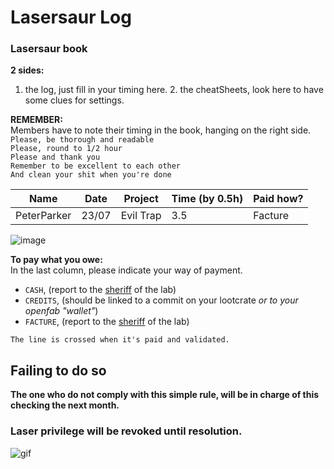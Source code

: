 # Lasersaur Log

### Lasersaur book

**2 sides:**  
1. the log, just fill in your timing here. 2. the cheatSheets, look here to have some clues for settings.

**REMEMBER:**  
Members have to note their timing in the book, hanging on the right side.  
`Please, be thorough and readable`  
`Please, round to 1/2 hour`  
`Please and thank you`  
`Remember to be excellent to each other`  
`And clean your shit when you're done`

| Name | Date | Project | Time \(by 0.5h\) | Paid how? |
| :---: | :---: | :---: | :--- | :--- |
| PeterParker | 23/07 | Evil Trap | 3.5 | Facture |

![image](https://user-images.githubusercontent.com/12049360/52264051-09704600-2931-11e9-9ba0-9f27d02f2ed8.png)

**To pay what you owe:**  
In the last column, please indicate your way of payment.

* `CASH`, \(report to the [sheriff](https://user-images.githubusercontent.com/12049360/54678038-8aac2280-4b04-11e9-865d-e1aabe221d46.png) of the lab\)
* `CREDITS`, \(should be linked to a commit on your lootcrate _or to your openfab "wallet"_\)
* `FACTURE`, \(report to the [sheriff](https://user-images.githubusercontent.com/12049360/54678038-8aac2280-4b04-11e9-865d-e1aabe221d46.png) of the lab\)

`The line is crossed when it's paid and validated.`

## Failing to do so

**The one who do not comply with this simple rule, will be in charge of this checking the next month.**

### Laser privilege will be revoked until resolution.

![gif](https://i.imgur.com/Qd0BkhJ.gif)


